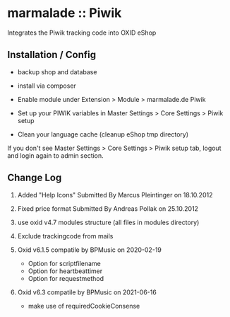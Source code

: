 # marmalade :: Piwik

Integrates the Piwik tracking code into OXID eShop

## Installation / Config

- backup shop and database

- install via composer

- Enable module under Extension > Module > marmalade.de Piwik

- Set up your PIWIK variables in Master Settings > Core Settings > Piwik setup

- Clean your language cache (cleanup eShop tmp directory)

If you don't see Master Settings > Core Settings > Piwik setup tab, logout and login again to admin section.

## Change Log

1. Added "Help Icons" Submitted By Marcus Pleintinger on 18.10.2012

2. Fixed price format Submitted By Andreas Pollak on 25.10.2012

3. use oxid v4.7 modules structure (all files in modules directory)

4. Exclude trackingcode from mails

5. Oxid v6.1.5 compatile by BPMusic on 2020-02-19
   - Option for scriptfilename
   - Option for heartbeattimer
   - Option for requestmethod

6. Oxid v6.3 compatile by BPMusic on 2021-06-16
   - make use of requiredCookieConsense